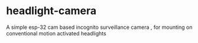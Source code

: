 # headlight-camera
A simple esp-32 cam based incognito surveillance camera , for mounting on conventional motion activated headlights 
